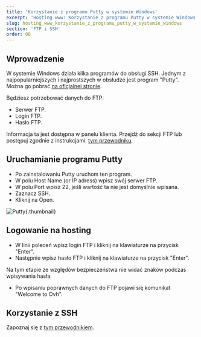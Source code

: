 ```yaml
---
title: 'Korzystanie z programu Putty w systemie Windows'
excerpt: 'Hosting www: Korzystanie z programu Putty w systemie Windows'
slug: hosting_www_korzystanie_z_programu_putty_w_systemie_windows
section: 'FTP i SSH'
order: 08
---
```


## Wprowadzenie 
W systemie Windows działa kilka programów do obsługi SSH. Jednym z najpopularniejszych i najprostszych w obsłudze jest program "Putty". 
Można go pobrać [na oficjalnej stronie](http://www.putty.org/).

Będziesz potrzebować danych do FTP:

- Serwer FTP.
- Login FTP.
- Hasło FTP.

Informacja ta jest dostępna w panelu klienta. Przejdź do sekcji FTP lub postępuj zgodnie z instrukcjami.
[tym przewodniku](../logowanie-przestrzen-dyskowa-ftp-hosting-web/).


## Uruchamianie programu Putty

- Po zainstalowaniu Putty uruchom ten program. 
- W polu Host Name (or IP adress) wpisz swój serwer FTP.
- W polu Port wpisz 22, jeśli wartość ta nie jest domyślnie wpisana.
- Zaznacz SSH.
- Kliknij na Open.



![Putty](images/3094.png){.thumbnail}


## Logowanie na hosting

- W linii poleceń wpisz login FTP i kliknij na klawiaturze na przycisk "Enter".
- Następnie wpisz hasło FTP i kliknij na klawiaturze na przycisk "Enter".

Na tym etapie ze względów bezpieczeństwa nie widać znaków podczas wpisywania hasła. 

- Po wpisaniu poprawnych danych do FTP pojawi się komunikat "Welcome to Ovh".




## Korzystanie z SSH
Zapoznaj się z [tym przewodnikiem](https://www.ovh.pl/g1962.hosting_www_ssh_na_hostingu).

